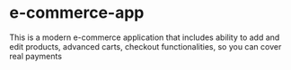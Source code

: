 # e-commerce-app

This is a modern e-commerce application that includes ability to add and edit
products, advanced carts, checkout functionalities, so you can cover real
payments
